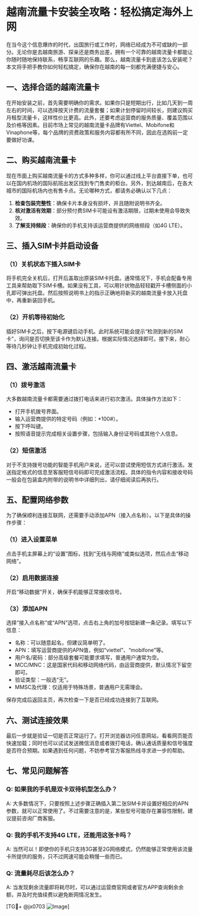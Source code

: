 # 越南流量卡安装全攻略：轻松搞定海外上网

在当今这个信息爆炸的时代，出国旅行或工作时，网络已经成为不可或缺的一部分。无论你是去越南旅游、探亲还是商务出差，拥有一个可靠的越南流量卡都能让你随时随地保持联系，畅享互联网的乐趣。那么，越南流量卡到底该怎么安装呢？本文将手把手教你如何轻松搞定，确保你在越南的每一刻都充满便捷与安心。

## 一、选择合适的越南流量卡

在开始安装之前，首先需要明确你的需求。如果你只是短期出行，比如几天到一周左右的时间，可以选择按天计费的流量套餐；如果计划停留时间较长，则建议购买月租型流量卡，这样性价比更高。此外，还要考虑运营商的服务质量、覆盖范围以及价格等因素。目前市场上常见的越南流量卡品牌有Viettel、Mobifone和Vinaphone等，每个品牌的资费政策和服务内容都有所不同，因此在选购前一定要做好功课。

## 二、购买越南流量卡

现在市面上购买越南流量卡的方式多种多样，你可以通过线上平台直接下单，也可以在国内机场的国际航班出发区找到专门售卖的柜台。另外，到达越南后，在各大城市的国际机场内也有售卡点。无论哪种方式，都请务必确认以下几点：

1. **检查包装完整性**：确保卡片本身没有损坏，并且随附说明书齐全。
2. **核对激活有效期**：部分预付费SIM卡可能设有激活期限，过期未使用会导致失效。
3. **了解支持频段**：确保你的手机支持该运营商提供的网络频段（如4G LTE）。

## 三、插入SIM卡并启动设备

### （1）关机状态下插入SIM卡
将手机完全关机后，打开后盖取出原装SIM卡托盘。通常情况下，手机会配备专用工具来帮助取下SIM卡槽。如果没有工具，可以用针状物品轻轻戳开卡槽侧面的小孔即可弹出托盘。然后按照说明书上的指示正确地将新买的越南流量卡放入托盘中，再重新装回手机。

### （2）开机等待初始化
插好SIM卡之后，按下电源键启动手机。此时系统可能会提示“检测到新的SIM卡”，询问是否切换至该卡作为默认连接。根据实际情况选择即可。接下来，耐心等待几秒钟让手机完成初始化过程。

## 四、激活越南流量卡

### （1）拨号激活
大多数越南流量卡都需要通过拨打电话来进行初次激活。具体操作方法如下：
- 打开手机拨号界面。
- 输入运营商提供的特定号码（例如：*100#）。
- 按下呼叫键。
- 按照语音提示完成相关设置步骤，包括输入身份证号码或其他个人信息。

### （2）短信激活
对于不支持拨号功能的智能手机用户来说，还可以尝试使用短信方式进行激活。发送指定格式的信息至客服短信号码即可完成激活流程。具体的指令内容和接收号码一般会在包装盒内附带的说明书中详细列出，请仔细阅读后再执行。

## 五、配置网络参数

为了确保顺利连接互联网，还需要手动添加APN（接入点名称）。以下是具体的操作步骤：

### （1）进入设置菜单
点击手机主屏幕上的“设置”图标，找到“无线与网络”或类似选项，然后点击“移动网络”。

### （2）启用数据连接
开启“移动数据”开关，确保手机能够正常接收信号。

### （3）添加APN
选择“接入点名称”或“APN”选项，点击右上角的加号按钮新建一条记录。填写以下信息：
- 名称：可以随意起名，但建议简单明了。
- APN：填写运营商提供的APN值，例如“viettel”、“mobifone”等。
- 用户名/密码：部分高级套餐可能要求填写，普通用户通常为空。
- MCC/MNC：这是国家代码和移动网络代码，由运营商提供，默认情况下留空即可。
- 验证类型：一般选“无”。
- MMSC及代理：仅适用于特殊场景，普通用户无需理会。

保存完成后返回主页，再次检查一下是否已经成功连接到了互联网。

## 六、测试连接效果

最后一步就是验证一切是否正常运行了。打开浏览器访问任意网站，看看网页能否快速加载；同时也可以试试发送微信消息或者拨打电话，确认通话质量和信号强度是否符合预期。如果遇到任何问题，不妨参考官方客服热线寻求进一步的帮助。

## 七、常见问题解答

### Q: 如果我的手机是双卡双待机型怎么办？
A: 大多数情况下，只要按照上述步骤正确插入第二张SIM卡并设置好相应的APN参数，就可以正常使用了。不过需要注意的是，某些型号可能存在兼容性限制，建议提前咨询厂商客服。

### Q: 我的手机不支持4G LTE，还能用这张卡吗？
A: 当然可以！即使你的手机只支持3G甚至2G网络模式，仍然能够正常使用该流量卡所提供的服务，只不过网速可能会稍慢一些而已。

### Q: 流量耗尽后该怎么办？
A: 当发现剩余流量即将耗尽时，可以通过运营商官网或者官方APP查询剩余余额，并及时充值续费以避免断网情况发生。

[TG💪+ @jx0703 ![Image](https://github.com/user-attachments/assets/dbca1d08-cadb-493c-b0ec-ad6f7a83f270)]